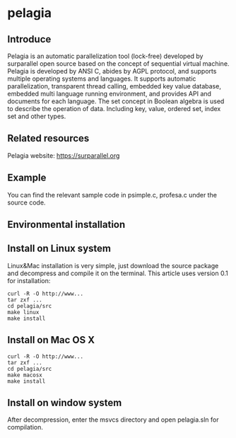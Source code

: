 # pelagia

## Introduce

Pelagia is an automatic parallelization tool (lock-free) developed by surparallel open source based on the concept of sequential virtual machine.
Pelagia is developed by ANSI C, abides by AGPL protocol, and supports multiple operating systems and languages.
It supports automatic parallelization, transparent thread calling, embedded key value database, embedded multi language running environment, and provides API and documents for each language.
The set concept in Boolean algebra is used to describe the operation of data. Including key, value, ordered set, index set and other types.

## Related resources

Pelagia website: https://surparallel.org

## Example

You can find the relevant sample code in psimple.c, profesa.c under the source code.

## Environmental installation

## Install on Linux system

Linux&Mac installation is very simple, just download the source package and decompress and compile it on the terminal. This article uses version 0.1 for installation:

    curl -R -O http://www...
    tar zxf ...
    cd pelagia/src
    make linux
    make install
    
##  Install on Mac OS X

    curl -R -O http://www...
    tar zxf ...
    cd pelagia/src
    make macosx
    make install
    
## Install on window system

After decompression, enter the msvcs directory and open pelagia.sln for compilation.

